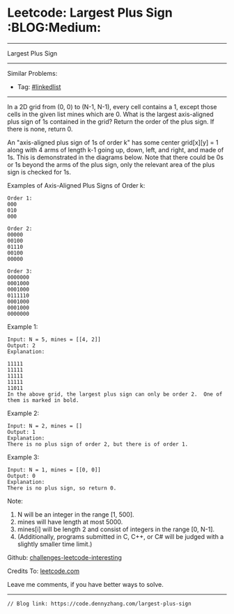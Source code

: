 
# Leetcode: Largest Plus Sign     :BLOG:Medium:

---

Largest Plus Sign  

---

Similar Problems:  

-   Tag: [#linkedlist](https://code.dennyzhang.com/tag/linkedlist)

---

In a 2D grid from (0, 0) to (N-1, N-1), every cell contains a 1, except those cells in the given list mines which are 0. What is the largest axis-aligned plus sign of 1s contained in the grid? Return the order of the plus sign. If there is none, return 0.  

An "axis-aligned plus sign of 1s of order k" has some center grid[x][y] = 1 along with 4 arms of length k-1 going up, down, left, and right, and made of 1s. This is demonstrated in the diagrams below. Note that there could be 0s or 1s beyond the arms of the plus sign, only the relevant area of the plus sign is checked for 1s.  

Examples of Axis-Aligned Plus Signs of Order k:  

    Order 1:
    000
    010
    000
    
    Order 2:
    00000
    00100
    01110
    00100
    00000
    
    Order 3:
    0000000
    0001000
    0001000
    0111110
    0001000
    0001000
    0000000

Example 1:  

    Input: N = 5, mines = [[4, 2]]
    Output: 2
    Explanation:
    
    11111
    11111
    11111
    11111
    11011
    In the above grid, the largest plus sign can only be order 2.  One of them is marked in bold.

Example 2:  

    Input: N = 2, mines = []
    Output: 1
    Explanation:
    There is no plus sign of order 2, but there is of order 1.

Example 3:  

    Input: N = 1, mines = [[0, 0]]
    Output: 0
    Explanation:
    There is no plus sign, so return 0.

Note:  

1.  N will be an integer in the range [1, 500].
2.  mines will have length at most 5000.
3.  mines[i] will be length 2 and consist of integers in the range [0, N-1].
4.  (Additionally, programs submitted in C, C++, or C# will be judged with a slightly smaller time limit.)

Github: [challenges-leetcode-interesting](https://github.com/DennyZhang/challenges-leetcode-interesting/tree/master/problems/largest-plus-sign)  

Credits To: [leetcode.com](https://leetcode.com/problems/largest-plus-sign/description/)  

Leave me comments, if you have better ways to solve.  

---

    // Blog link: https://code.dennyzhang.com/largest-plus-sign

